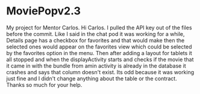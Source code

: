 # MoviePopv2.3
My project for Mentor Carlos.
Hi Carlos. I pulled the API key out of the files before the commit. Like I said in the chat pod it was working for a while, Details page has a 
checkbox for favorites and that would make then the selected ones would appear on the favorites view which could be selected by
the favorites option in the menu. Then after adding a layout for tablets it all stopped and when the displayActivity starts and checks
if the movie that it came in with the bundle from amin activity is already in the database it crashes and says that column doesn't exist.
Its odd because it was working just fine and I didn't change anything about the table or the contract. Thanks so much for your help.
